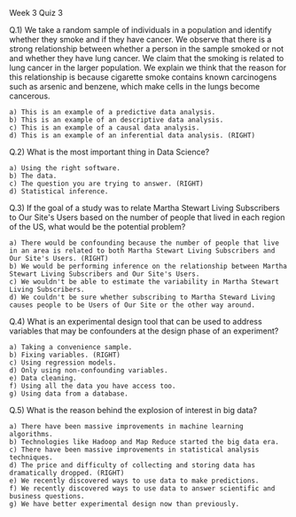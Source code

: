 Week 3 Quiz 3

Q.1) We take a random sample of individuals in a population and identify whether they smoke and if they have cancer. 
We observe that there is a strong relationship between whether a person in the sample smoked or not and whether 
they have lung cancer. We claim that the smoking is related to lung cancer in the larger population. We explain we think that the reason for this relationship is because cigarette smoke contains known carcinogens such as arsenic and benzene, which make cells in the lungs become cancerous.

    a) This is an example of a predictive data analysis.
    b) This is an example of an descriptive data analysis.
    c) This is an example of a causal data analysis.
    d) This is an example of an inferential data analysis. (RIGHT)

Q.2) What is the most important thing in Data Science?

    a) Using the right software.
    b) The data.
    c) The question you are trying to answer. (RIGHT)
    d) Statistical inference.

Q.3) If the goal of a study was to relate Martha Stewart Living Subscribers to Our Site's Users based on the number of people that lived in each region of the US, what would be the potential problem?

    a) There would be confounding because the number of people that live in an area is related to both Martha Stewart Living Subscribers and Our Site's Users. (RIGHT)
    b) We would be performing inference on the relationship between Martha Stewart Living Subscribers and Our Site's Users.
    c) We wouldn't be able to estimate the variability in Martha Stewart Living Subscribers.
    d) We couldn't be sure whether subscribing to Martha Steward Living causes people to be Users of Our Site or the other way around. 

Q.4) What is an experimental design tool that can be used to address variables that may be confounders at the design phase of an experiment?

    a) Taking a convenience sample.
    b) Fixing variables. (RIGHT)
    c) Using regression models.
    d) Only using non-confounding variables.
    e) Data cleaning.
    f) Using all the data you have access too.
    g) Using data from a database.

Q.5) What is the reason behind the explosion of interest in big data?

    a) There have been massive improvements in machine learning algorithms.
    b) Technologies like Hadoop and Map Reduce started the big data era.
    c) There have been massive improvements in statistical analysis techniques.
    d) The price and difficulty of collecting and storing data has dramatically dropped. (RIGHT)
    e) We recently discovered ways to use data to make predictions.
    f) We recently discovered ways to use data to answer scientific and business questions.
    g) We have better experimental design now than previously.

